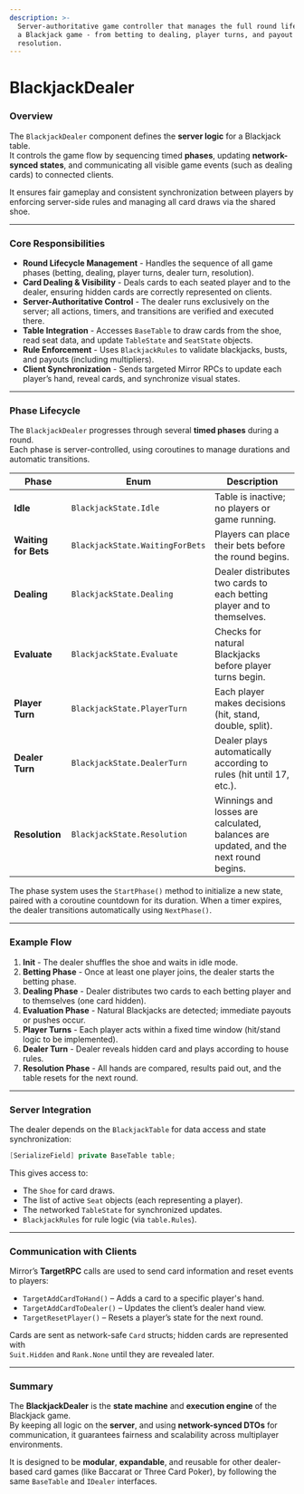 ```yaml
---
description: >-
  Server-authoritative game controller that manages the full round lifecycle of
  a Blackjack game - from betting to dealing, player turns, and payout
  resolution.
---
```


# BlackjackDealer

### Overview

The `BlackjackDealer` component defines the **server logic** for a Blackjack table.\
It controls the game flow by sequencing timed **phases**, updating **network-synced states**, and communicating all visible game events (such as dealing cards) to connected clients.

It ensures fair gameplay and consistent synchronization between players by enforcing server-side rules and managing all card draws via the shared shoe.

***

### Core Responsibilities

* **Round Lifecycle Management** - Handles the sequence of all game phases (betting, dealing, player turns, dealer turn, resolution).
* **Card Dealing & Visibility** - Deals cards to each seated player and to the dealer, ensuring hidden cards are correctly represented on clients.
* **Server-Authoritative Control** - The dealer runs exclusively on the server; all actions, timers, and transitions are verified and executed there.
* **Table Integration** - Accesses `BaseTable` to draw cards from the shoe, read seat data, and update `TableState` and `SeatState` objects.
* **Rule Enforcement** - Uses `BlackjackRules` to validate blackjacks, busts, and payouts (including multipliers).
* **Client Synchronization** - Sends targeted Mirror RPCs to update each player’s hand, reveal cards, and synchronize visual states.

***

### Phase Lifecycle

The `BlackjackDealer` progresses through several **timed phases** during a round.\
Each phase is server-controlled, using coroutines to manage durations and automatic transitions.

| Phase                | Enum                            | Description                                                                          |
| -------------------- | ------------------------------- | ------------------------------------------------------------------------------------ |
| **Idle**             | `BlackjackState.Idle`           | Table is inactive; no players or game running.                                       |
| **Waiting for Bets** | `BlackjackState.WaitingForBets` | Players can place their bets before the round begins.                                |
| **Dealing**          | `BlackjackState.Dealing`        | Dealer distributes two cards to each betting player and to themselves.               |
| **Evaluate**         | `BlackjackState.Evaluate`       | Checks for natural Blackjacks before player turns begin.                             |
| **Player Turn**      | `BlackjackState.PlayerTurn`     | Each player makes decisions (hit, stand, double, split).                             |
| **Dealer Turn**      | `BlackjackState.DealerTurn`     | Dealer plays automatically according to rules (hit until 17, etc.).                  |
| **Resolution**       | `BlackjackState.Resolution`     | Winnings and losses are calculated, balances are updated, and the next round begins. |

The phase system uses the `StartPhase()` method to initialize a new state, paired with a coroutine countdown for its duration. When a timer expires, the dealer transitions automatically using `NextPhase()`.

***

### Example Flow

1. **Init** - The dealer shuffles the shoe and waits in idle mode.
2. **Betting Phase** - Once at least one player joins, the dealer starts the betting phase.
3. **Dealing Phase** - Dealer distributes two cards to each betting player and to themselves (one card hidden).
4. **Evaluation Phase** - Natural Blackjacks are detected; immediate payouts or pushes occur.
5. **Player Turns** - Each player acts within a fixed time window (hit/stand logic to be implemented).
6. **Dealer Turn** - Dealer reveals hidden card and plays according to house rules.
7. **Resolution Phase** - All hands are compared, results paid out, and the table resets for the next round.

***

### Server Integration

The dealer depends on the `BlackjackTable` for data access and state synchronization:

```csharp
[SerializeField] private BaseTable table;
```

This gives access to:

* The `Shoe` for card draws.
* The list of active `Seat` objects (each representing a player).
* The networked `TableState` for synchronized updates.
* `BlackjackRules` for rule logic (via `table.Rules`).

***

### Communication with Clients

Mirror’s **TargetRPC** calls are used to send card information and reset events to players:

* `TargetAddCardToHand()` – Adds a card to a specific player's hand.
* `TargetAddCardToDealer()` – Updates the client’s dealer hand view.
* `TargetResetPlayer()` – Resets a player’s state for the next round.

Cards are sent as network-safe `Card` structs; hidden cards are represented with\
`Suit.Hidden` and `Rank.None` until they are revealed later.

***

### Summary

The **BlackjackDealer** is the **state machine** and **execution engine** of the Blackjack game.\
By keeping all logic on the **server**, and using **network-synced DTOs** for communication, it guarantees fairness and scalability across multiplayer environments.

It is designed to be **modular**, **expandable**, and reusable for other dealer-based card games (like Baccarat or Three Card Poker), by following the same `BaseTable` and `IDealer` interfaces.
